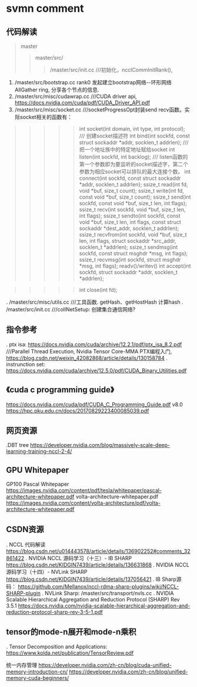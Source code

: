 # svmn comment
## 代码解读
>master
>>master/src/
>>>/master/src/init.cc ///初始化，ncclCommInitRank(),
1. /master/src/bootstrap.cc rank0 发起建立bootstrap网络--环形网络AllGather ring, 分享各个节点的信息.
2. /master/src/misc/cudawrap.cc ///CUDA driver api, https://docs.nvidia.com/cuda/pdf/CUDA_Driver_API.pdf
3. /master/src/misc/socket.cc  ///socketProgressOpt封装send recv函数。实际socket相关的函数有：
>>>>> int socket(int domain, int type, int protocol); /// 创建socket描述符
>>>>> int bind(int sockfd, const struct sockaddr *addr, socklen_t addrlen); /// 把一个地址族中的特定地址赋给socket
>>>>> int listen(int sockfd, int backlog);  /// listen函数的第一个参数即为要监听的socket描述字，第二个参数为相应socket可以排队的最大连接个数。
>>>>> int connect(int sockfd, const struct sockaddr *addr, socklen_t addrlen);
>>>>>       ssize_t read(int fd, void *buf, size_t count);
>>>>>       ssize_t write(int fd, const void *buf, size_t count);
>>>>>       ssize_t send(int sockfd, const void *buf, size_t len, int flags);
>>>>>       ssize_t recv(int sockfd, void *buf, size_t len, int flags);
>>>>>       ssize_t sendto(int sockfd, const void *buf, size_t len, int flags,
>>>>>                      const struct sockaddr *dest_addr, socklen_t addrlen);
>>>>>       ssize_t recvfrom(int sockfd, void *buf, size_t len, int flags,
>>>>>                        struct sockaddr *src_addr, socklen_t *addrlen);
>>>>>       ssize_t sendmsg(int sockfd, const struct msghdr *msg, int flags);
>>>>>       ssize_t recvmsg(int sockfd, struct msghdr *msg, int flags);
>>>>> readv()/writev()
>>>>>int accept(int sockfd, struct sockaddr *addr, socklen_t *addrlen);


>>>>>int close(int fd);
                                                       
 . /master/src/misc/utils.cc  ///工具函数. getHash、getHostHash 计算hash
 . /master/src/init.cc     ///collNetSetup: 创建集合通信网络?

## 指令参考
 . ptx isa: https://docs.nvidia.com/cuda/archive/12.2.1/pdf/ptx_isa_8.2.pdf 
    ///Parallel Thread Execution, Nvidia Tensor Core-MMA PTX编程入门, https://blog.csdn.net/weixin_42082868/article/details/130158784
 . instrunction set:       https://docs.nvidia.com/cuda/archive/12.5.0/pdf/CUDA_Binary_Utilities.pdf

## 《cuda c programming guide》
 https://docs.nvidia.com/cuda/pdf/CUDA_C_Programming_Guide.pdf
v8.0  https://hpc.pku.edu.cn/docs/20170829223400085039.pdf

## 网页资源
 .DBT tree     https://developer.nvidia.com/blog/massively-scale-deep-learning-training-nccl-2-4/



## GPU Whitepaper
GP100 Pascal Whitepaper
https://images.nvidia.com/content/pdf/tesla/whitepaper/pascal-architecture-whitepaper.pdf
volta-architecture-whitepaper.pdf
https://images.nvidia.com/content/volta-architecture/pdf/volta-architecture-whitepaper.pdf

## CSDN资源
 . NCCL 代码解读     https://blog.csdn.net/u014443578/article/details/136902252#comments_32861422
 . NVIDIA NCCL 源码学习（十三）- IB SHARP          https://blog.csdn.net/KIDGIN7439/article/details/136631868
 . NVIDIA NCCL 源码学习（十四）- NVLink SHARP      https://blog.csdn.net/KIDGIN7439/article/details/137056421
 . IB Sharp源码：                                 https://github.com/Mellanox/nccl-rdma-sharp-plugins/wiki/NCCL-SHARP-plugin
 . NVLink Sharp:                                  /master/src/transport/nvls.cc 
 . NVIDIA Scalable Hierarchical Aggregation and Reduction Protocol (SHARP) Rev 3.5.1      https://docs.nvidia.com/nvidia-scalable-hierarchical-aggregation-and-reduction-protocol-sharp-rev-3-5-1.pdf

## tensor的mode-n展开和mode-n乘积
 . Tensor Decomposition and Applications:  https://www.kolda.net/publication/TensorReview.pdf

统一内存管理
https://developer.nvidia.com/zh-cn/blog/cuda-unified-memory-introduction-cn/
https://developer.nvidia.com/zh-cn/blog/unified-memory-cuda-beginners/
